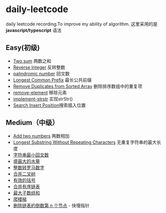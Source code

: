# daily-leetcode

daily leetcode recording.To improve my ability of algorithm. 这里采用的是 **javascript/typescript** 语法

## Easy(初级)

* [Two sum](https://github.com/huangyuanzhen/daily-leetcode/issues/1) 两数之和
* [Reverse Integer](https://github.com/huangyuanzhen/daily-leetcode/issues/4) 反转整数
* [palindromic number](https://github.com/huangyuanzhen/daily-leetcode/issues/5) 回文数
* [Longest Common Prefix](https://github.com/huangyuanzhen/daily-leetcode/issues/6) 最长公共前缀
* [Remove Duplicates from Sorted Array](https://github.com/huangyuanzhen/daily-leetcode/issues/7) 删除排序数组中的重复项
* [remove-element](https://github.com/huangyuanzhen/daily-leetcode/issues/8) 移除元素
* [implement-strstr](https://github.com/huangyuanzhen/daily-leetcode/issues/9) 实现strStr()
* [Search Insert Position](https://github.com/huangyuanzhen/daily-leetcode-algorithm/issues/10)搜索插入位置

## Medium（中级）

* [Add two numbers](https://github.com/huangyuanzhen/daily-leetcode/issues/2) 两数相加
* [Longest Substring Without Repeating Characters](https://github.com/huangyuanzhen/daily-leetcode/issues/3) 无重复字符串的最大长度
* [字符串最小回文数](https://github.com/huangyuanzhen/leetcode-algorithm/issues/12)
* [盛最大的水量](https://github.com/huangyuanzhen/leetcode-algorithm/issues/13)
* [整数转罗马数字](https://github.com/huangyuanzhen/leetcode-algorithm/issues/14)
* [合并二叉树](https://github.com/huangyuanzhen/leetcode-algorithm/issues/15)
* [有效的括号](https://github.com/huangyuanzhen/leetcode-algorithm/issues/16)
* [合并有序链表](https://github.com/huangyuanzhen/leetcode-algorithm/issues/17)
* [最大子数组和](https://github.com/huangyuanzhen/leetcode-algorithm/issues/18)
* [爬楼梯](https://github.com/huangyuanzhen/leetcode-algorithm/issues/19)
* [删除链表的倒数第 n 个节点](https://github.com/huangyuanzhen/leetcode-algorithm/issues/20) - 快慢指针

